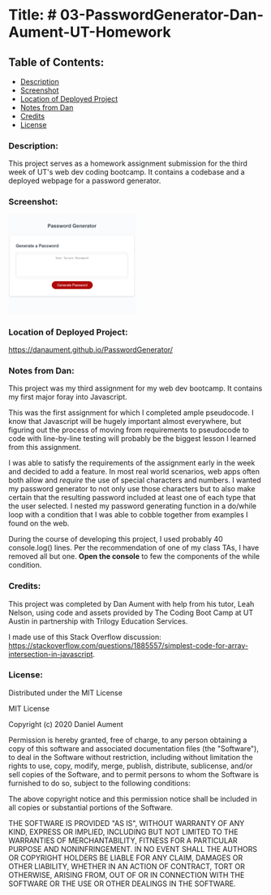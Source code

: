 # Title: # 03-PasswordGenerator-Dan-Aument-UT-Homework

## Table of Contents:
* [Description](#Description)
* [Screenshot](#Screenshot)
* [Location of Deployed Project](#Location)
* [Notes from Dan](#Notes)
* [Credits](#Credits)
* [License](#License)

### <a name="Description">Description:</a>
This project serves as a homework assignment submission for the third week of UT's web dev coding bootcamp.  It contains a codebase and a deployed webpage for a password generator.

### <a name="Screenshot">Screenshot: </a>
<img src="passwordGeneratorScreenshot.png" width="250x" />

### <a name="Location">Location of Deployed Project:</a>
https://danaument.github.io/PasswordGenerator/

### <a name="Notes">Notes from Dan:  </a>

This project was my third assignment for my web dev bootcamp.  It contains my first major foray into Javascript.

This was the first assignment for which I completed ample pseudocode.  I know that Javascript will be hugely important almost everywhere, but figuring out the process of moving from requirements to pseudocode to code with line-by-line testing will probably be the biggest lesson I learned from this assignment.

I was able to satisfy the requirements of the assignment early in the week and decided to add a feature.  In most real world scenarios, web apps often both allow and *require* the use of special characters and numbers.  I wanted my password generator to not only use those characters but to also make certain that the resulting password included at least one of each type that the user selected.  I nested my password generating function in a do/while loop with a condition that I was able to cobble together from examples I found on the web.  

During the course of developing this project, I used probably 40 console.log() lines.  Per the recommendation of one of my class TAs, I have removed all but one.  **Open the console** to few the components of the while condition.  

### <a name="Credits">Credits: </a>
This project was completed by Dan Aument with help from his tutor, Leah Nelson, using code and assets provided by The Coding Boot Camp at UT Austin in partnership with Trilogy Education Services.  

I made use of this Stack Overflow discussion: https://stackoverflow.com/questions/1885557/simplest-code-for-array-intersection-in-javascript.

### <a name="License">License: </a>

Distributed under the MIT License

MIT License

Copyright (c) 2020 Daniel Aument

Permission is hereby granted, free of charge, to any person obtaining a copy
of this software and associated documentation files (the "Software"), to deal
in the Software without restriction, including without limitation the rights
to use, copy, modify, merge, publish, distribute, sublicense, and/or sell
copies of the Software, and to permit persons to whom the Software is
furnished to do so, subject to the following conditions:

The above copyright notice and this permission notice shall be included in all
copies or substantial portions of the Software.

THE SOFTWARE IS PROVIDED "AS IS", WITHOUT WARRANTY OF ANY KIND, EXPRESS OR
IMPLIED, INCLUDING BUT NOT LIMITED TO THE WARRANTIES OF MERCHANTABILITY,
FITNESS FOR A PARTICULAR PURPOSE AND NONINFRINGEMENT. IN NO EVENT SHALL THE
AUTHORS OR COPYRIGHT HOLDERS BE LIABLE FOR ANY CLAIM, DAMAGES OR OTHER
LIABILITY, WHETHER IN AN ACTION OF CONTRACT, TORT OR OTHERWISE, ARISING FROM,
OUT OF OR IN CONNECTION WITH THE SOFTWARE OR THE USE OR OTHER DEALINGS IN THE
SOFTWARE.
